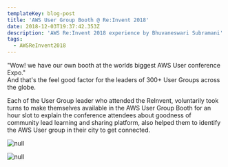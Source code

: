 ```yaml
---
templateKey: blog-post
title: 'AWS User Group Booth @ Re:Invent 2018'
date: 2018-12-03T19:37:42.353Z
description: 'AWS Re:Invent 2018 experience by Bhuvaneswari Subramani'
tags:
  - AWSReInvent2018
---
```

"Wow! we have our own booth at the worlds biggest AWS User conference Expo." \
And that's the feel good factor for the leaders of 300+ User Groups across the globe. 

Each of the User Group leader who attended the ReInvent, voluntarily took turns to make themselves available in the AWS User Group Booth for an hour slot to explain the conference attendees about goodness of community lead learning and sharing platform, also helped them to identify the AWS User group in their city to get connected.

![null](/img/usergroupbooth.png)

![null](/img/usergroupbooth_2.png)
